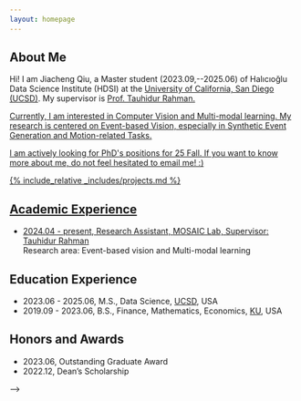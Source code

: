 ```yaml
---
layout: homepage
---
```


## About Me

Hi! I am Jiacheng Qiu, a Master student (2023.09,--2025.06) of <a href="https://datascience.ucsd.edu/"> </a> Halıcıoğlu Data Science Institute (HDSI) at the <a href="https://ucsd.edu/">University of California, San Diego (UCSD)</a>. My supervisor is <a href="https://www.tauhidurrahman.com/">Prof. Tauhidur Rahman. 

Currently, I am interested in Computer Vision and Multi-modal learning.
My research is centered on Event-based Vision, especially in Synthetic Event Generation and Motion-related Tasks. 

I am actively looking for PhD's positions for 25 Fall. If you want to know more about me, do not feel hesitated to email me!  :)



{% include_relative _includes/projects.md %}

## Academic Experience
- 2024.04 - present, Research Assistant, <a href="https://mosaic-laboratory.github.io">MOSAIC Lab, Supervisor: <a href="https://www.tauhidurrahman.com">Tauhidur Rahman</a> 
 <br>Research area: Event-based vision and Multi-modal learning

## Education Experience
- 2023.06 - 2025.06, M.S., Data Science, <a href="https://ucsd.edu/">UCSD</a>, USA
- 2019.09 - 2023.06, B.S., Finance, Mathematics, Economics, <a href="https://www.kean.edu/">KU</a>, USA

## Honors and Awards
- 2023.06, Outstanding Graduate Award
- 2022.12, Dean’s Scholarship




<!-- ## Life Moments
<div class="Life Moments">
    <img src="assets/img/moments/birthday1.JPG" alt="Description of image 1" />
    <!-- Add more images as needed -->
</div> -->


<!DOCTYPE html>
<html lang="en">
<head>
    <meta charset="UTF-8">
    <meta name="viewport" content="width=device-width, initial-scale=1.0">
    <title>Gallery</title>
    <style>
        .gallery {
            display: grid;
            grid-template-columns: repeat(auto-fill, minmax(150px, 1fr));
            grid-gap: 10px;
            padding: 10px;
        }

        .gallery img {
            width: 100%;
            height: auto;
            border-radius: 8px;
        }
    </style>
</head>
<body>
    <!-- Gallery section for images -->
    <div class="gallery">
        <img src="assets/img/moments/birthday1.JPG" alt="Description of image 1">
        <img src="assets/img/moments/birthday2.JPG" alt="Description of image 2">
        <img src="assets/img/moments/birthday1.JPG" alt="Description of image 3">
        <!-- More images can be added here -->
    </div>

    <!-- Moments section below the gallery -->
    <h2>Moments</h2>
    <div class="moments">
        <p>Description or content related to the Moments section goes here.</p>
        <!-- Additional content for Moments can be included here -->
    </div>
</body>
</html>



<script type="text/javascript" id="mapmyvisitors" src="//mapmyvisitors.com/map.js?d=X7CWIQc88bqFw7S812mBfiDBIeSAgT0l57AZ20awv6A&cl=ffffff&w=a"></script>